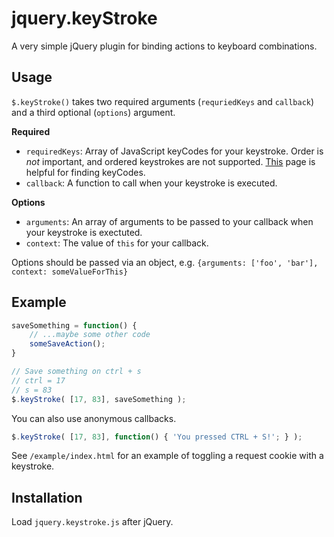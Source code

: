 # jquery.keyStroke

A very simple jQuery plugin for binding actions to keyboard combinations.

## Usage

`$.keyStroke()` takes two required arguments (`requriedKeys` and `callback`) and a third optional (`options`) argument.

**Required**
* `requiredKeys`: Array of JavaScript keyCodes for your keystroke.  Order is *not* important, and ordered keystrokes are not supported.  [This](http://www.w3.org/2002/09/tests/keys.html) page is helpful for finding keyCodes.
* `callback`: A function to call when your keystroke is executed.

**Options**
* `arguments`: An array of arguments to be passed to your callback when your keystroke is exectuted.
* `context`: The value of `this` for your callback.

Options should be passed via an object, e.g. `{arguments: ['foo', 'bar'], context: someValueForThis}`

## Example

```javascript
saveSomething = function() {
	// ...maybe some other code
	someSaveAction();
}

// Save something on ctrl + s
// ctrl = 17
// s = 83
$.keyStroke( [17, 83], saveSomething );
```

You can also use anonymous callbacks.

```javascript
$.keyStroke( [17, 83], function() { 'You pressed CTRL + S!'; } );
```

See `/example/index.html` for an example of toggling a request cookie with a keystroke.

## Installation

Load `jquery.keystroke.js` after jQuery.